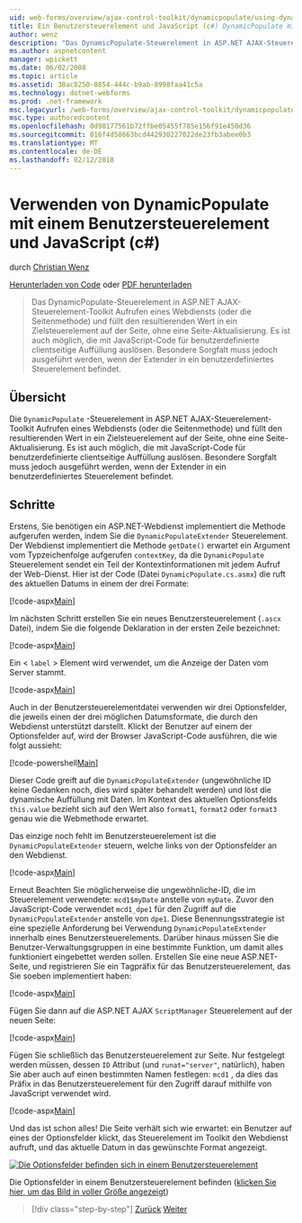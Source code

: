 ```yaml
---
uid: web-forms/overview/ajax-control-toolkit/dynamicpopulate/using-dynamicpopulate-with-a-user-control-and-javascript-cs
title: Ein Benutzersteuerelement und JavaScript (c#) DynamicPopulate mit | Microsoft Docs
author: wenz
description: "Das DynamicPopulate-Steuerelement in ASP.NET AJAX-Steuerelement-Toolkit Aufrufen eines Webdiensts (oder die Seitenmethode) und füllt den resultierenden Wert in ein Zielsteuerelement auf t..."
ms.author: aspnetcontent
manager: wpickett
ms.date: 06/02/2008
ms.topic: article
ms.assetid: 38ac8250-8854-444c-b9ab-8998faa41c5a
ms.technology: dotnet-webforms
ms.prod: .net-framework
msc.legacyurl: /web-forms/overview/ajax-control-toolkit/dynamicpopulate/using-dynamicpopulate-with-a-user-control-and-javascript-cs
msc.type: authoredcontent
ms.openlocfilehash: 0d98177561b72ffbe05455f785e156f91e450d36
ms.sourcegitcommit: 016f4d58663bcd442930227022de23fb3abee0b3
ms.translationtype: MT
ms.contentlocale: de-DE
ms.lasthandoff: 02/12/2018
---
```

<a name="using-dynamicpopulate-with-a-user-control-and-javascript-c"></a>Verwenden von DynamicPopulate mit einem Benutzersteuerelement und JavaScript (c#)
====================
durch [Christian Wenz](https://github.com/wenz)

[Herunterladen von Code](http://download.microsoft.com/download/d/8/f/d8f2f6f9-1b7c-46ad-9252-e1fc81bdea3e/dynamicpopulate2.cs.zip) oder [PDF herunterladen](http://download.microsoft.com/download/b/6/a/b6ae89ee-df69-4c87-9bfb-ad1eb2b23373/dynamicpopulate2CS.pdf)

> Das DynamicPopulate-Steuerelement in ASP.NET AJAX-Steuerelement-Toolkit Aufrufen eines Webdiensts (oder die Seitenmethode) und füllt den resultierenden Wert in ein Zielsteuerelement auf der Seite, ohne eine Seite-Aktualisierung. Es ist auch möglich, die mit JavaScript-Code für benutzerdefinierte clientseitige Auffüllung auslösen. Besondere Sorgfalt muss jedoch ausgeführt werden, wenn der Extender in ein benutzerdefiniertes Steuerelement befindet.


## <a name="overview"></a>Übersicht

Die `DynamicPopulate` -Steuerelement in ASP.NET AJAX-Steuerelement-Toolkit Aufrufen eines Webdiensts (oder die Seitenmethode) und füllt den resultierenden Wert in ein Zielsteuerelement auf der Seite, ohne eine Seite-Aktualisierung. Es ist auch möglich, die mit JavaScript-Code für benutzerdefinierte clientseitige Auffüllung auslösen. Besondere Sorgfalt muss jedoch ausgeführt werden, wenn der Extender in ein benutzerdefiniertes Steuerelement befindet.

## <a name="steps"></a>Schritte

Erstens, Sie benötigen ein ASP.NET-Webdienst implementiert die Methode aufgerufen werden, indem Sie die `DynamicPopulateExtender` Steuerelement. Der Webdienst implementiert die Methode `getDate()` erwartet ein Argument vom Typzeichenfolge aufgerufen `contextKey`, da die `DynamicPopulate` Steuerelement sendet ein Teil der Kontextinformationen mit jedem Aufruf der Web-Dienst. Hier ist der Code (Datei `DynamicPopulate.cs.asmx`) die ruft des aktuellen Datums in einem der drei Formate:

[!code-aspx[Main](using-dynamicpopulate-with-a-user-control-and-javascript-cs/samples/sample1.aspx)]

Im nächsten Schritt erstellen Sie ein neues Benutzersteuerelement (`.ascx` Datei), indem Sie die folgende Deklaration in der ersten Zeile bezeichnet:

[!code-aspx[Main](using-dynamicpopulate-with-a-user-control-and-javascript-cs/samples/sample2.aspx)]

Ein &lt; `label` &gt; Element wird verwendet, um die Anzeige der Daten vom Server stammt.

[!code-aspx[Main](using-dynamicpopulate-with-a-user-control-and-javascript-cs/samples/sample3.aspx)]

Auch in der Benutzersteuerelementdatei verwenden wir drei Optionsfelder, die jeweils einen der drei möglichen Datumsformate, die durch den Webdienst unterstützt darstellt. Klickt der Benutzer auf einem der Optionsfelder auf, wird der Browser JavaScript-Code ausführen, die wie folgt aussieht:

[!code-powershell[Main](using-dynamicpopulate-with-a-user-control-and-javascript-cs/samples/sample4.ps1)]

Dieser Code greift auf die `DynamicPopulateExtender` (ungewöhnliche ID keine Gedanken noch, dies wird später behandelt werden) und löst die dynamische Auffüllung mit Daten. Im Kontext des aktuellen Optionsfelds `this.value` bezieht sich auf den Wert also `format1`, `format2` oder `format3` genau wie die Webmethode erwartet.

Das einzige noch fehlt im Benutzersteuerelement ist die `DynamicPopulateExtender` steuern, welche links von der Optionsfelder an den Webdienst.

[!code-aspx[Main](using-dynamicpopulate-with-a-user-control-and-javascript-cs/samples/sample5.aspx)]

Erneut Beachten Sie möglicherweise die ungewöhnliche-ID, die im Steuerelement verwendete: `mcd1$myDate` anstelle von `myDate`. Zuvor den JavaScript-Code verwendet `mcd1_dpe1` für den Zugriff auf die `DynamicPopulateExtender` anstelle von `dpe1`. Diese Benennungsstrategie ist eine spezielle Anforderung bei Verwendung `DynamicPopulateExtender` innerhalb eines Benutzersteuerelements. Darüber hinaus müssen Sie die Benutzer-Verwaltungsgruppen in eine bestimmte Funktion, um damit alles funktioniert eingebettet werden sollen. Erstellen Sie eine neue ASP.NET-Seite, und registrieren Sie ein Tagpräfix für das Benutzersteuerelement, das Sie soeben implementiert haben:

[!code-aspx[Main](using-dynamicpopulate-with-a-user-control-and-javascript-cs/samples/sample6.aspx)]

Fügen Sie dann auf die ASP.NET AJAX `ScriptManager` Steuerelement auf der neuen Seite:

[!code-aspx[Main](using-dynamicpopulate-with-a-user-control-and-javascript-cs/samples/sample7.aspx)]

Fügen Sie schließlich das Benutzersteuerelement zur Seite. Nur festgelegt werden müssen, dessen `ID` Attribut (und `runat="server"`, natürlich), haben Sie aber auch auf einen bestimmten Namen festlegen: `mcd1` , da dies das Präfix in das Benutzersteuerelement für den Zugriff darauf mithilfe von JavaScript verwendet wird.

[!code-aspx[Main](using-dynamicpopulate-with-a-user-control-and-javascript-cs/samples/sample8.aspx)]

Und das ist schon alles! Die Seite verhält sich wie erwartet: ein Benutzer auf eines der Optionsfelder klickt, das Steuerelement im Toolkit den Webdienst aufruft, und das aktuelle Datum in das gewünschte Format angezeigt.


[![Die Optionsfelder befinden sich in einem Benutzersteuerelement](using-dynamicpopulate-with-a-user-control-and-javascript-cs/_static/image2.png)](using-dynamicpopulate-with-a-user-control-and-javascript-cs/_static/image1.png)

Die Optionsfelder in einem Benutzersteuerelement befinden ([klicken Sie hier, um das Bild in voller Größe angezeigt](using-dynamicpopulate-with-a-user-control-and-javascript-cs/_static/image3.png))

>[!div class="step-by-step"]
[Zurück](dynamically-populating-a-control-using-javascript-code-cs.md)
[Weiter](dynamically-populating-a-control-vb.md)
